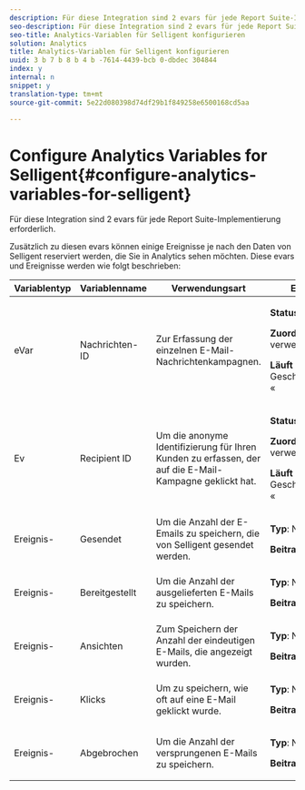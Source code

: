 ```yaml
---
description: Für diese Integration sind 2 evars für jede Report Suite-Implementierung erforderlich.
seo-description: Für diese Integration sind 2 evars für jede Report Suite-Implementierung erforderlich.
seo-title: Analytics-Variablen für Selligent konfigurieren
solution: Analytics
title: Analytics-Variablen für Selligent konfigurieren
uuid: 3 b 7 b 8 b 4 b -7614-4439-bcb 0-dbdec 304844
index: y
internal: n
snippet: y
translation-type: tm+mt
source-git-commit: 5e22d080398d74df29b1f849258e6500168cd5aa

---
```



# Configure Analytics Variables for Selligent{#configure-analytics-variables-for-selligent}

Für diese Integration sind 2 evars für jede Report Suite-Implementierung erforderlich.

Zusätzlich zu diesen evars können einige Ereignisse je nach den Daten von Selligent reserviert werden, die Sie in Analytics sehen möchten. Diese evars und Ereignisse werden wie folgt beschrieben:

<table id="table_2FFB865DBD80412F90DA8E224B12FB62"> 
 <thead> 
  <tr> 
   <th colname="col1" class="entry"> Variablentyp </th> 
   <th colname="col2" class="entry"> Variablenname </th> 
   <th colname="col3" class="entry"> Verwendungsart </th> 
   <th colname="col4" class="entry"> Einstellungen </th> 
  </tr>
 </thead>
 <tbody> 
  <tr> 
   <td colname="col1"> eVar </td> 
   <td colname="col2"> Nachrichten-ID </td> 
   <td colname="col3"> Zur Erfassung der einzelnen E-Mail-Nachrichtenkampagnen. </td> 
   <td colname="col4"> <p><b>Status</b>: Aktiviert </p> <p><b>Zuordnung</b>: Zuletzt verwendet </p> <p><b>Läuft ab nach</b>: " Geschäftsentscheidung « </p> </td> 
  </tr> 
  <tr> 
   <td colname="col1"> Ev </td> 
   <td colname="col2"> Recipient ID </td> 
   <td colname="col3"> Um die anonyme Identifizierung für Ihren Kunden zu erfassen, der auf die E-Mail-Kampagne geklickt hat. </td> 
   <td colname="col4"> <p><b>Status</b>: Aktiviert </p> <p><b>Zuordnung</b>: Zuletzt verwendet </p> <p><b>Läuft ab nach</b>: " Geschäftsentscheidung « </p> </td> 
  </tr> 
  <tr> 
   <td colname="col1"> Ereignis- </td> 
   <td colname="col2"> Gesendet </td> 
   <td colname="col3"> Um die Anzahl der E-Emails zu speichern, die von Selligent gesendet werden. </td> 
   <td colname="col4"> <p><b>Typ</b>: Nummerisch </p> <p><b>Beitrag</b>: Aktiviert </p> </td> 
  </tr> 
  <tr> 
   <td colname="col1"> Ereignis- </td> 
   <td colname="col2"> Bereitgestellt </td> 
   <td colname="col3"> Um die Anzahl der ausgelieferten E-Mails zu speichern. </td> 
   <td colname="col4"> <p><b>Typ</b>: Nummerisch </p> <p><b>Beitrag</b>: Aktiviert </p> </td> 
  </tr> 
  <tr> 
   <td colname="col1"> Ereignis- </td> 
   <td colname="col2"> Ansichten </td> 
   <td colname="col3"> Zum Speichern der Anzahl der eindeutigen E-Mails, die angezeigt wurden. </td> 
   <td colname="col4"> <p><b>Typ</b>: Nummerisch </p> <p><b>Beitrag</b>: Aktiviert </p> </td> 
  </tr> 
  <tr> 
   <td colname="col1"> Ereignis- </td> 
   <td colname="col2"> Klicks </td> 
   <td colname="col3"> Um zu speichern, wie oft auf eine E-Mail geklickt wurde. </td> 
   <td colname="col4"> <p><b>Typ</b>: Nummerisch </p> <p><b>Beitrag</b>: Aktiviert </p> </td> 
  </tr> 
  <tr> 
   <td colname="col1"> Ereignis- </td> 
   <td colname="col2"> Abgebrochen </td> 
   <td colname="col3"> Um die Anzahl der versprungenen E-Mails zu speichern. </td> 
   <td colname="col4"> <p><b>Typ</b>: Nummerisch </p> <p><b>Beitrag</b>: Aktiviert </p> </td> 
  </tr> 
 </tbody> 
</table>

